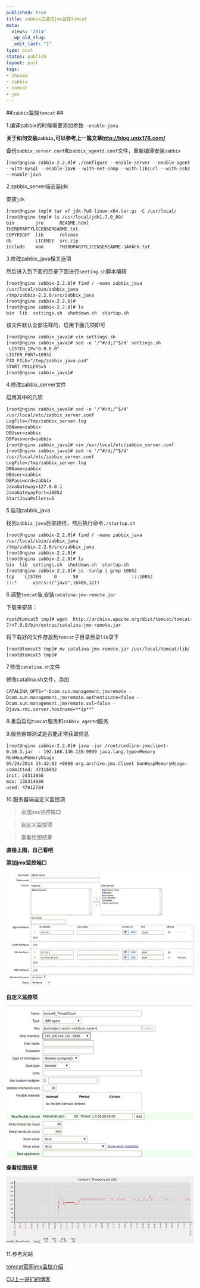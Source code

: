 ```yaml
--- 
published: true
title: zabbix之通过jmx监控tomcat
meta: 
  views: "2014"
  _wp_old_slug: 
  _edit_last: "1"
type: post
status: publish
layout: post
tags: 
- zhuima
- zabbix
- tomcat
- jmx
---
```


##`zabbix`监控`tomcat` ##

1.编译zabbix的时候需要添加参数`--enable-java`

**关于如何安装`zabbix`,可以参考上一篇文章<http://blog.unix178.com/>**

备份`zabbix_server.conf`和`zabbix_agentd.conf`文件，重新编译安装`zabbix`

    [root@nginx zabbix-2.2.0]# ./configure --enable-server --enable-agent     --with-mysql --enable-ipv6 --with-net-snmp --with-libcurl --with-ssh2 --enable-java
    
2.zabbix_server端安装jdk

安装`jdk`

    [root@nginx tmp]# tar xf jdk-7u9-linux-x64.tar.gz -C /usr/local/
    [root@nginx tmp]# ls /usr/local/jdk1.7.0_09/
    bin        jre      README.html                         THIRDPARTYLICENSEREADME.txt
    COPYRIGHT  lib      release
    db         LICENSE  src.zip
    include    man      THIRDPARTYLICENSEREADME-JAVAFX.txt

3.修改zabbix_java相关选项

然后进入到下面的目录下面进行`seeting.sh`脚本编辑

    [root@nginx zabbix-2.2.0]# find / -name zabbix_java
    /usr/local/sbin/zabbix_java
    /tmp/zabbix-2.2.0/src/zabbix_java
    [root@nginx zabbix-2.2.0]# 
    [root@nginx zabbix-2.2.0]# ls
    bin  lib  settings.sh  shutdown.sh  startup.sh


该文件默认全部注释的，启用下面几项即可

    [root@nginx zabbix_java]# vim settings.sh 
    [root@nginx zabbix_java]# sed -e '/^#/d;/^$/d' settings.sh
     LISTEN_IP="0.0.0.0"
    LISTEN_PORT=10052
    PID_FILE="/tmp/zabbix_java.pid"
    START_POLLERS=5
    [root@nginx zabbix_java]# 
    
4.修改zabbix_server文件

启用其中的几项

    [root@nginx zabbix_java]# sed -e '/^#/d;/^$/d' /usr/local/etc/zabbix_server.conf
    LogFile=/tmp/zabbix_server.log
    DBName=zabbix
    DBUser=zabbix
    DBPassword=zabbix
    [root@nginx zabbix_java]# vim /usr/local/etc/zabbix_server.conf
    [root@nginx zabbix_java]# sed -e '/^#/d;/^$/d' /usr/local/etc/zabbix_server.conf
    LogFile=/tmp/zabbix_server.log
    DBName=zabbix
    DBUser=zabbix
    DBPassword=zabbix
    JavaGateway=127.0.0.1
    JavaGatewayPort=10052
    StartJavaPollers=5
    
5.启动zabbix_java

找到`zabbix_java`目录路径，然后执行命令`./startup.sh`

    [root@nginx zabbix-2.2.0]# find / -name zabbix_java
    /usr/local/sbin/zabbix_java
    /tmp/zabbix-2.2.0/src/zabbix_java
    [root@nginx zabbix-2.2.0]# 
    [root@nginx zabbix-2.2.0]# ls
    bin  lib  settings.sh  shutdown.sh  startup.sh
    [root@nginx zabbix-2.2.0]# ss -tunlp | grep 10052
    tcp    LISTEN     0      50                    :::10052                    :::*      users:(("java",16405,12))

    
6.调整`tomcat`端,安装`catalina-jmx-remote.jar`

下载来安装：

    root@tomcat5 tmp]# wget  http://archive.apache.org/dist/tomcat/tomcat-7/v7.0.8/bin/extras/catalina-jmx-remote.jar

将下载好的文件存放到`tomcat`子目录目录`lib`录下

    [root@tomcat5 tmp]# mv catalina-jmx-remote.jar /usr/local/tomcat/lib/
    [root@tomcat5 tmp]# 
    
7.修改`catalina.sh`文件

修改catalina.sh文件，添加

    CATALINA_OPTS="-Dcom.sun.management.jmxremote -Dcom.sun.management.jmxremote.authenticate=false -Dcom.sun.management.jmxremote.ssl=false -Djava.rmi.server.hostname=**ip**"

8.重启启动`tomcat`服务和`zabbix_agentd`服务


9.服务器端测试是否能正常获取信息

    [root@nginx zabbix-2.2.0]# java -jar /root/cmdline-jmxclient-0.10.3.jar  - 192.168.146.130:9999 java.lang:type=Memory NonHeapMemoryUsage
    05/24/2014 15:42:02 +0800 org.archive.jmx.Client NonHeapMemoryUsage: 
    committed: 47316992
    init: 24313856
    max: 136314880
    used: 47012784
    
10.服务器端自定义监控项

> 添加jmx监控端口

> 自定义监控项

> 查看绘图结果

**直接上图，自己看吧**

**添加jmx监控端口**

<img src="/images/jmx_port.png" alt="Sanjose" class="img-center" />
	
**自定义监控项**

<img src="/images/items.png" alt="Sanjose" class="img-center" />
	
**查看绘图结果**

<img src="/images/graphs.png" alt="Sanjose" class="img-center" />



11.参考网站

[tomcat官网jmx监控介绍](http://tomcat.apache.org/tomcat-6.0-doc/monitoring.html)

[CU上一哥们的博客](http://blog.chinaunix.net/uid-29179844-id-4093754.html)


